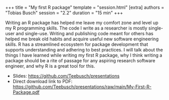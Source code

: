 +++
title = "My first R package"
template = "session.html"
[extra]
authors = "Tobias Busch"
session = "2.2"
duration = "15 min"
+++

Writing an R package has helped me leave my comfort zone and level up my R
programming skills. The code I write as a researcher is mostly single-user and
single-use. Writing and publishing code meant for others has helped me break
old habits and acquire useful new software engineering skills. R has a
streamlined ecosystem for package development that supports understanding and
adhering to best practices. I will talk about the things I have learned while
writing my first R package, why I think writing a package should be a rite of
passage for any aspiring research software engineer, and why R is a great tool
for this.

- Slides: <https://github.com/Teebusch/presentations>
- Direct download link to PDF: <https://github.com/Teebusch/presentations/raw/main/My-First-R-Package.pdf>
